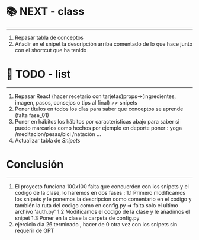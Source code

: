 
# 📚 NEXT - class
---

1.  Repasar tabla de conceptos 
2. Añadir en el snipet la descripción arriba comentado de lo que hace junto con el shortcut que ha tenido



# 📝 TODO - list
---

1. Repasar React (hacer recetario con tarjetas)props->(ingredientes, imagen, pasos, consejos o tips al final) >> snipets
2. Poner títulos en todos los días para saber que conceptos se aprende (falta fase_01)
3. Poner en hábitos los hábitos por características abajo para saber si puedo marcarlos como hechos por ejemplo en deporte poner : yoga /meditacion/pesas/bici /natación ...
4. Actualizar tabla de *Snipets*

# Conclusión 
---

1. El proyecto funciona 100x100 falta que concuerden con los snipets y el codigo de la clase, lo haremos en dos fases :
	   1.1 Primero modificamos los snipets y le ponemos la descripcion como comentario en el codigo y también la ruta del codigo como en config.py ⇒ falta solo el ultimo archivo 'auth.py'
	   1.2 Modificamos el codigo de la clase y le añadimos el snipet
	   1.3 Poner en la clase la carpeta de config.py
2. ejercicio dia 26 terminado , hacer de 0 otra vez con los snipets sin requerir de GPT